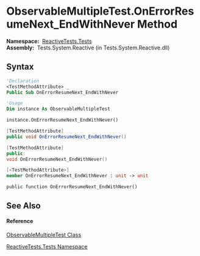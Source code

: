# ObservableMultipleTest.OnErrorResumeNext\_EndWithNever Method

**Namespace:**  [ReactiveTests.Tests](ReactiveTests.Tests\ReactiveTests.Tests.md)  
**Assembly:**  Tests.System.Reactive (in Tests.System.Reactive.dll)

## Syntax

```vb
'Declaration
<TestMethodAttribute> _
Public Sub OnErrorResumeNext_EndWithNever
```

```vb
'Usage
Dim instance As ObservableMultipleTest

instance.OnErrorResumeNext_EndWithNever()
```

```csharp
[TestMethodAttribute]
public void OnErrorResumeNext_EndWithNever()
```

```c++
[TestMethodAttribute]
public:
void OnErrorResumeNext_EndWithNever()
```

```fsharp
[<TestMethodAttribute>]
member OnErrorResumeNext_EndWithNever : unit -> unit 
```

```jscript
public function OnErrorResumeNext_EndWithNever()
```

## See Also

#### Reference

[ObservableMultipleTest Class](ObservableMultipleTest\ObservableMultipleTest.md)

[ReactiveTests.Tests Namespace](ReactiveTests.Tests\ReactiveTests.Tests.md)




